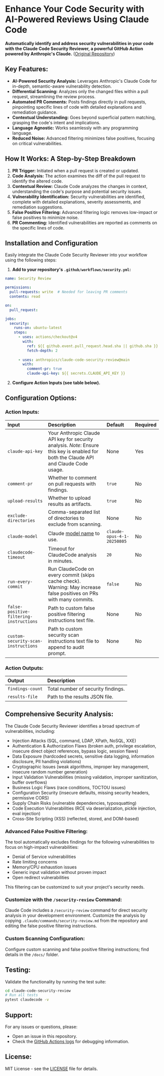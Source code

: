 # Enhance Your Code Security with AI-Powered Reviews Using Claude Code

**Automatically identify and address security vulnerabilities in your code with the Claude Code Security Reviewer, a powerful GitHub Action powered by Anthropic's Claude.** ([Original Repository](https://github.com/anthropics/claude-code-security-review))

## Key Features:

*   **AI-Powered Security Analysis:** Leverages Anthropic's Claude Code for in-depth, semantic-aware vulnerability detection.
*   **Differential Scanning:** Analyzes only the changed files within a pull request, streamlining the review process.
*   **Automated PR Comments:** Posts findings directly in pull requests, pinpointing specific lines of code with detailed explanations and remediation guidance.
*   **Contextual Understanding:** Goes beyond superficial pattern matching, grasping the code's intent and implications.
*   **Language Agnostic:** Works seamlessly with any programming language.
*   **Reduced Noise:** Advanced filtering minimizes false positives, focusing on critical vulnerabilities.

## How It Works: A Step-by-Step Breakdown

1.  **PR Trigger:** Initiated when a pull request is created or updated.
2.  **Code Analysis:** The action examines the diff of the pull request to identify the altered code.
3.  **Contextual Review:** Claude Code analyzes the changes in context, understanding the code's purpose and potential security issues.
4.  **Vulnerability Identification:** Security vulnerabilities are identified, complete with detailed explanations, severity assessments, and remediation suggestions.
5.  **False Positive Filtering:** Advanced filtering logic removes low-impact or false positives to minimize noise.
6.  **PR Commenting:** Identified vulnerabilities are reported as comments on the specific lines of code.

## Installation and Configuration

Easily integrate the Claude Code Security Reviewer into your workflow using the following steps:

1.  **Add to your repository's `.github/workflows/security.yml`:**

```yaml
name: Security Review

permissions:
  pull-requests: write  # Needed for leaving PR comments
  contents: read

on:
  pull_request:

jobs:
  security:
    runs-on: ubuntu-latest
    steps:
      - uses: actions/checkout@v4
        with:
          ref: ${{ github.event.pull_request.head.sha || github.sha }}
          fetch-depth: 2
      
      - uses: anthropics/claude-code-security-review@main
        with:
          comment-pr: true
          claude-api-key: ${{ secrets.CLAUDE_API_KEY }}
```

2.  **Configure Action Inputs (see table below).**

## Configuration Options:

### Action Inputs:

| Input                     | Description                                                                                                                               | Default                        | Required |
| :------------------------ | :---------------------------------------------------------------------------------------------------------------------------------------- | :----------------------------- | :------- |
| `claude-api-key`          | Your Anthropic Claude API key for security analysis. *Note*: Ensure this key is enabled for both the Claude API and Claude Code usage. | None                           | Yes      |
| `comment-pr`              | Whether to comment on pull requests with findings.                                                                                        | `true`                         | No       |
| `upload-results`          | Whether to upload results as artifacts.                                                                                                   | `true`                         | No       |
| `exclude-directories`     | Comma-separated list of directories to exclude from scanning.                                                                             | None                           | No       |
| `claude-model`            | Claude [model name](https://docs.anthropic.com/en/docs/about-claude/models/overview#model-names) to use.                                     | `claude-opus-4-1-20250805` | No       |
| `claudecode-timeout`      | Timeout for ClaudeCode analysis in minutes.                                                                                                | `20`                           | No       |
| `run-every-commit`        | Run ClaudeCode on every commit (skips cache check). Warning: May increase false positives on PRs with many commits.                        | `false`                        | No       |
| `false-positive-filtering-instructions`   | Path to custom false positive filtering instructions text file.   | None                           | No       |
| `custom-security-scan-instructions` | Path to custom security scan instructions text file to append to audit prompt. | None | No |

### Action Outputs:

| Output           | Description                          |
| :--------------- | :----------------------------------- |
| `findings-count` | Total number of security findings.   |
| `results-file`   | Path to the results JSON file.     |

## Comprehensive Security Analysis:

The Claude Code Security Reviewer identifies a broad spectrum of vulnerabilities, including:

*   Injection Attacks (SQL, command, LDAP, XPath, NoSQL, XXE)
*   Authentication & Authorization Flaws (broken auth, privilege escalation, insecure direct object references, bypass logic, session flaws)
*   Data Exposure (hardcoded secrets, sensitive data logging, information disclosure, PII handling violations)
*   Cryptographic Issues (weak algorithms, improper key management, insecure random number generation)
*   Input Validation Vulnerabilities (missing validation, improper sanitization, buffer overflows)
*   Business Logic Flaws (race conditions, TOCTOU issues)
*   Configuration Security (insecure defaults, missing security headers, permissive CORS)
*   Supply Chain Risks (vulnerable dependencies, typosquatting)
*   Code Execution Vulnerabilities (RCE via deserialization, pickle injection, eval injection)
*   Cross-Site Scripting (XSS) (reflected, stored, and DOM-based)

### Advanced False Positive Filtering:

The tool automatically excludes findings for the following vulnerabilities to focus on high-impact vulnerabilities:
*   Denial of Service vulnerabilities
*   Rate limiting concerns
*   Memory/CPU exhaustion issues
*   Generic input validation without proven impact
*   Open redirect vulnerabilities

This filtering can be customized to suit your project's security needs.

### Customize with the `/security-review` Command:

Claude Code includes a `/security-review` command for direct security analysis in your development environment.  Customize the analysis by copying `.claude/commands/security-review.md` from the repository and editing the false positive filtering instructions.

### Custom Scanning Configuration:

Configure custom scanning and false positive filtering instructions; find details in the `/docs/` folder.

## Testing:

Validate the functionality by running the test suite:

```bash
cd claude-code-security-review
# Run all tests
pytest claudecode -v
```

## Support:

For any issues or questions, please:

*   Open an issue in this repository.
*   Check the [GitHub Actions logs](https://docs.github.com/en/actions/monitoring-and-troubleshooting-workflows/viewing-workflow-run-history) for debugging information.

## License:

MIT License - see the [LICENSE](LICENSE) file for details.